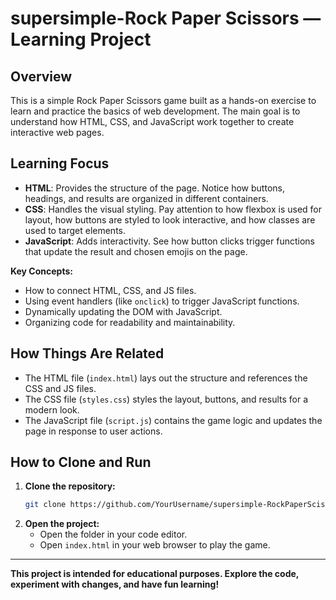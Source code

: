 # supersimple-Rock Paper Scissors — Learning Project

## Overview
This is a simple Rock Paper Scissors game built as a hands-on exercise to learn and practice the basics of web development. The main goal is to understand how HTML, CSS, and JavaScript work together to create interactive web pages.

## Learning Focus

- **HTML**: Provides the structure of the page. Notice how buttons, headings, and results are organized in different containers.
- **CSS**: Handles the visual styling. Pay attention to how flexbox is used for layout, how buttons are styled to look interactive, and how classes are used to target elements.
- **JavaScript**: Adds interactivity. See how button clicks trigger functions that update the result and chosen emojis on the page.

**Key Concepts:**
- How to connect HTML, CSS, and JS files.
- Using event handlers (like `onclick`) to trigger JavaScript functions.
- Dynamically updating the DOM with JavaScript.
- Organizing code for readability and maintainability.

## How Things Are Related

- The HTML file (`index.html`) lays out the structure and references the CSS and JS files.
- The CSS file (`styles.css`) styles the layout, buttons, and results for a modern look.
- The JavaScript file (`script.js`) contains the game logic and updates the page in response to user actions.

## How to Clone and Run

1. **Clone the repository:**
   ```sh
   git clone https://github.com/YourUsername/supersimple-RockPaperScissor.git
   ```
2. **Open the project:**
   - Open the folder in your code editor.
   - Open `index.html` in your web browser to play the game.

---

**This project is intended for educational purposes. Explore the code, experiment with changes, and have fun learning!**

